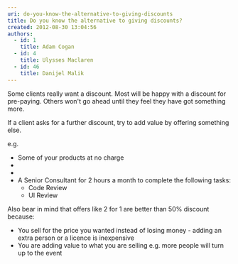 ```yaml
---
uri: do-you-know-the-alternative-to-giving-discounts
title: Do you know the alternative to giving discounts?
created: 2012-08-30 13:04:56
authors:
  - id: 1
    title: Adam Cogan
  - id: 4
    title: Ulysses Maclaren
  - id: 46
    title: Danijel Malik
---
```





<span class='intro'> <p>​​Some clients really want a discount. Most will be happy with a discount for pre-paying. Others&#160;won't go ahead until they feel they have got something more.&#160;</p><p>If a client asks for a further discount, try to&#160;add value by offering something else.&#160;​</p><p>e.g.​</p> </span>

<ul><li>Some of your&#160;products&#160;at no charge​​</li><li></li><li></li><li>A Senior Consultant&#160;for 2 hours a month to complete the following tasks&#58; 
      <ul><li>Code Review</li><li>UI Review</li></ul></li></ul><p>Also bear in mind that offers like 2 for 1 are better than 50% discount because&#58;</p><ul><li>You sell for the price you wanted instead of losing money - adding an extra person or a licence is inexpensive</li><li>You are adding value to what you are selling e.g. more people will turn up to the event</li> 
</ul>​


